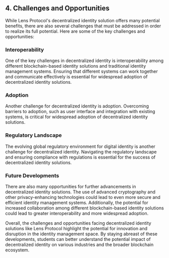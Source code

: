 ## 4. Challenges and Opportunities

While Lens Protocol's decentralized identity solution offers many potential benefits, there are also several challenges that must be addressed in order to realize its full potential. Here are some of the key challenges and opportunities:

### Interoperability

One of the key challenges in decentralized identity is interoperability among different blockchain-based identity solutions and traditional identity management systems. Ensuring that different systems can work together and communicate effectively is essential for widespread adoption of decentralized identity solutions.

### Adoption

Another challenge for decentralized identity is adoption. Overcoming barriers to adoption, such as user interface and integration with existing systems, is critical for widespread adoption of decentralized identity solutions.

### Regulatory Landscape

The evolving global regulatory environment for digital identity is another challenge for decentralized identity. Navigating the regulatory landscape and ensuring compliance with regulations is essential for the success of decentralized identity solutions.

### Future Developments

There are also many opportunities for further advancements in decentralized identity solutions. The use of advanced cryptography and other privacy-enhancing technologies could lead to even more secure and efficient identity management systems. Additionally, the potential for increased collaboration among different blockchain-based identity solutions could lead to greater interoperability and more widespread adoption.

Overall, the challenges and opportunities facing decentralized identity solutions like Lens Protocol highlight the potential for innovation and disruption in the identity management space. By staying abreast of these developments, students can better understand the potential impact of decentralized identity on various industries and the broader blockchain ecosystem.
